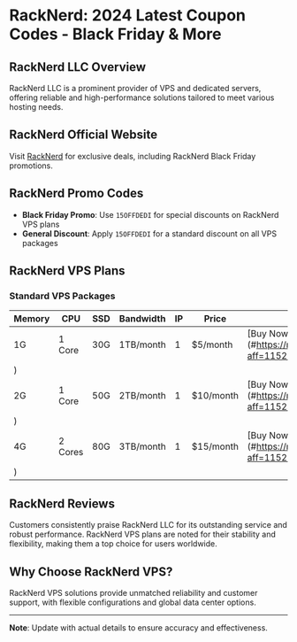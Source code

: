 # RackNerd: 2024 Latest Coupon Codes - Black Friday & More

## RackNerd LLC Overview
RackNerd LLC is a prominent provider of VPS and dedicated servers, offering reliable and high-performance solutions tailored to meet various hosting needs.

## RackNerd Official Website
Visit [RackNerd](https://my.racknerd.com/aff.php?aff=11520
) for exclusive deals, including RackNerd Black Friday promotions.

## RackNerd Promo Codes

* **Black Friday Promo**: Use `15OFFDEDI` for special discounts on RackNerd VPS plans
* **General Discount**: Apply `15OFFDEDI` for a standard discount on all VPS packages

## RackNerd VPS Plans

### Standard VPS Packages

| Memory | CPU | SSD | Bandwidth | IP | Price | Purchase Link |
|--------|-----|-----|-----------|----| ------|---------------|
| 1G | 1 Core | 30G | 1TB/month | 1 | $5/month | [Buy Now](#https://my.racknerd.com/aff.php?aff=11520
) |
| 2G | 1 Core | 50G | 2TB/month | 1 | $10/month | [Buy Now](#https://my.racknerd.com/aff.php?aff=11520
) |
| 4G | 2 Cores | 80G | 3TB/month | 1 | $15/month | [Buy Now](#https://my.racknerd.com/aff.php?aff=11520
) |

## RackNerd Reviews
Customers consistently praise RackNerd LLC for its outstanding service and robust performance. RackNerd VPS plans are noted for their stability and flexibility, making them a top choice for users worldwide.

## Why Choose RackNerd VPS?
RackNerd VPS solutions provide unmatched reliability and customer support, with flexible configurations and global data center options.

---

**Note**: Update with actual details to ensure accuracy and effectiveness.
